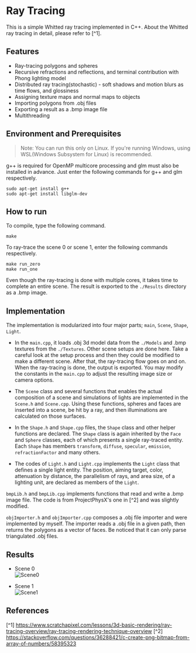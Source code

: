 # Ray Tracing

This is a simple Whitted ray tracing implemented in C++. About the Whitted ray tracing in detail, please refer to [^1].

## Features
- Ray-tracing polygons and spheres
- Recursive refractions and reflections, and terminal contribution with Phong lighting model
- Distributed ray tracing(stochastic) - soft shadows and motion blurs as time flows, and glossiness
- Assigning texture maps and normal maps to objects
- Importing polygons from .obj files
- Exporting a result as a .bmp image file
- Multithreading

## Environment and Prerequisites
> Note: You can run this only on Linux. If you're running Windows, using WSL(Windows Subsystem for Linux) is recommended.  

g++ is required for OpenMP multicore processing and glm must also be installed in advance. Just enter the following commands for g++ and glm respectively.
```
sudo apt-get install g++
sudo apt-get install libglm-dev
```

## How to run
To compile, type the following command.
```
make
```
To ray-trace the scene 0 or scene 1, enter the following commands respectively.
```
make run_zero
make run_one
```

Even though the ray-tracing is done with multiple cores, it takes time to complete an entire scene. The result is exported to the `./Results` directory as a .bmp image.  

## Implementation
The implementation is modularized into four major parts; `main`, `Scene`, `Shape`, `Light`.

- In the `main.cpp`, it loads .obj 3d model data from the `./Models` and .bmp textures from the `./Textures`. Other scene setups are done here. Take a careful look at the setup process and then they could be modified to make a different scene. After that, the ray-tracing flow goes on and on. When the ray-tracing is done, the output is exported. You may modify the constants in the `main.cpp` to adjust the resulting image size or camera options.

- The `Scene` class and several functions that enables the actual composition of a scene and simulations of lights are implemented in the `Scene.h` and `Scene.cpp`. Using these functions, spheres and faces are inserted into a scene, be hit by a ray, and then illuminations are calculated on those surfaces.

- In the `Shape.h` and `Shape.cpp` files, the `Shape` class and other helper functions are declared. The `Shape` class is again inherited by the `Face` and `Sphere` classes, each of which presents a single ray-traced entity. Each `Shape` has members `transform`, `diffuse`, `specular`, `emission`, `refractionFactor` and many others.

- The codes of `Light.h` and `Light.cpp` implements the `Light` class that defines a single light entity. The position, aiming target, color, attenuation by distance, the parallelism of rays, and area size, of a lighting unit, are declared as members of the `Light`.

`bmpLib.h` and `bmpLib.cpp` implements functions that read and write a .bmp image file. The code is from ProjectPhysX's one in [^2] and was slightly modified.

`objImporter.h` and `objImporter.cpp` composes a .obj file importer and were implemented by myself. The importer reads a .obj file in a given path, then returns the polygons as a vector of faces. Be noticed that it can only parse triangulated .obj files.

## Results
- Scene 0  
![Scene0](https://user-images.githubusercontent.com/36808324/170076844-95bc86c4-e042-4631-b3ca-5789fedfd23e.png)

- Scene 1  
![Scene1](https://user-images.githubusercontent.com/36808324/170076865-32a4ff2d-7f61-47c6-9934-1b6ef5adfc0a.png)

## References
[^1] https://www.scratchapixel.com/lessons/3d-basic-rendering/ray-tracing-overview/ray-tracing-rendering-technique-overview
[^2] https://stackoverflow.com/questions/36288421/c-create-png-bitmap-from-array-of-numbers/58395323
